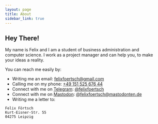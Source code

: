 ```yaml
---
layout: page
title: About
sidebar_link: true
---
```


## Hey There!

My name is Felix and I am a student of business administration and computer science. I work as a project manager and can help you, to make your ideas a reality.

You can reach me easily by:
- Writing me an email: [felixfoertsch@gmail.com](mailto:felixfoertsch@gmail.com)
- Calling me on my phone: [+49 151 525 676 44](tel:+4915152567644)
- Connect with me on [Telegram](https://telegram.org): [@felixfoertsch](http://telegram.me/felixfoertsch)
- Connect with me on [Mastodon](https://mastodonten.de): [@felixfoertsch@mastodonten.de](https://mastodonten.de/@felixfoertsch)
- Writing me a letter to:
```
Felix Förtsch
Kurt-Eisner-Str. 55
04275 Leipzig
```
